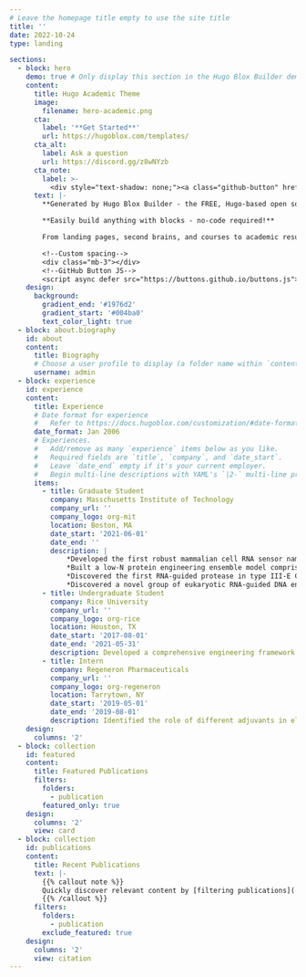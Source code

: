 ```yaml
---
# Leave the homepage title empty to use the site title
title: ''
date: 2022-10-24
type: landing

sections:
  - block: hero
    demo: true # Only display this section in the Hugo Blox Builder demo site
    content:
      title: Hugo Academic Theme
      image:
        filename: hero-academic.png
      cta:
        label: '**Get Started**'
        url: https://hugoblox.com/templates/
      cta_alt:
        label: Ask a question
        url: https://discord.gg/z8wNYzb
      cta_note:
        label: >-
          <div style="text-shadow: none;"><a class="github-button" href="https://github.com/HugoBlox/hugo-blox-builder" data-icon="octicon-star" data-size="large" data-show-count="true" aria-label="Star">Star Hugo Blox Builder</a></div><div style="text-shadow: none;"><a class="github-button" href="https://github.com/HugoBlox/theme-academic-cv" data-icon="octicon-star" data-size="large" data-show-count="true" aria-label="Star">Star the Academic template</a></div>
      text: |-
        **Generated by Hugo Blox Builder - the FREE, Hugo-based open source website builder trusted by 500,000+ sites.**

        **Easily build anything with blocks - no-code required!**

        From landing pages, second brains, and courses to academic resumés, conferences, and tech blogs.

        <!--Custom spacing-->
        <div class="mb-3"></div>
        <!--GitHub Button JS-->
        <script async defer src="https://buttons.github.io/buttons.js"></script>
    design:
      background:
        gradient_end: '#1976d2'
        gradient_start: '#004ba0'
        text_color_light: true
  - block: about.biography
    id: about
    content:
      title: Biography
      # Choose a user profile to display (a folder name within `content/authors/`)
      username: admin
  - block: experience
    id: experience
    content:
      title: Experience
      # Date format for experience
      #   Refer to https://docs.hugoblox.com/customization/#date-format
      date_format: Jan 2006
      # Experiences.
      #   Add/remove as many `experience` items below as you like.
      #   Required fields are `title`, `company`, and `date_start`.
      #   Leave `date_end` empty if it's your current employer.
      #   Begin multi-line descriptions with YAML's `|2-` multi-line prefix.
      items:
        - title: Graduate Student
          company: Masschusetts Institute of Technology
          company_url: ''
          company_logo: org-mit
          location: Boston, MA
          date_start: '2021-06-01'
          date_end: ''
          description: |
              *Developed the first robust mammalian cell RNA sensor named reprogrammable ADAR sensors RADARS) that senses endogenous RNA transcripts down to 13TPM and release arbitrary payload upon ADAR mediated stop codon editing. I demonstrated this technology for cell state-specific apoptosis, molecular recording (lineage tracing with CRE), in vivo detection of tissue markers with live bioluminescence imaging, and RNA gated synthetic mRNA cytokine therapies for RNA immunotherapy in solid tumor.
              *Built a low-N protein engineering ensemble model comprising large protein langue model (ESM) and domain specific expert top layer for rapid evolution of enzymatic function. This model achieved SOTA performance on public DMS datasets. I deployed this model on a novel miniature CRISPR nuclease (PsaCas12f) and rapidly evolved a 10-fold more active enPsaCas12f for in vivo genome editing. Using this model, I evolved a SOTA T7 RNA polymerase that produces mRNA with near zero immunogenicity, BXB1 integrase that are 2-fold more active than wild type, and carbonic anhydrase with 20% increased thermal and PH stability. 
              *Discovered the first RNA-guided protease in type III-E CRISPR systems (Craspase Cas7-11/Csx29/Csx30). This is the first known abortive infection module in bacterial antiviral defense systems that utilize post-translational protein cleavage upon RNA detection. I reprogrammed the system to function as a RNA sensor system in mammalian cell and demonstrated the potential for mammalian cell RNA diagnostic and therapy. 
              *Discovered a novel group of eukaryotic RNA-guided DNA endonucleases (Fanzor). This is the first example of RNA-guided DNA cleavage mechanism in eukaryotes, and demonstrated the powerful evolution of RNA-guided nuclease TnpB’s adaptation into the eukaryotic world as they gradually acquired NLS and introns. Bioinformatic mining revealed more than 3,000 novel clusters in the eukaryotic genomes and serve as a rich resource for future nucleases. 
        - title: Undergraduate Student
          company: Rice University
          company_url: ''
          company_logo: org-rice
          location: Houston, TX
          date_start: '2017-08-01'
          date_end: '2021-05-31'
          description: Developed a comprehensive engineering framework for post-translational protein circuits in mammalian cells based on phosphorylation. By exploiting the natural diversity of kinase, phosphatase, and SH2/SH3 domains, we designed a highly tunable phosphorylation-based protein circuits that allow fast time scale response to extracellular stimuli. We built a biophysical model to characterize each modular protein part for prediction of large design space and deployed the circuit for tuning of T cell activities through sensing cytokines.
        - title: Intern
          company: Regeneron Pharmaceuticals
          company_url: ''
          company_logo: org-regeneron
          location: Tarrytown, NY
          date_start: '2019-05-01'
          date_end: '2019-08-01'
          description: Identified the role of different adjuvants in eliciting immune repones of mice to foreign antigens. Through understanding of molecular differences between adjuvants in terms of germinal centers and plasma cell formation, we formulated the antigen with an optimal adjuvant for enhanced production of therapeutic antibodies for triple negative breast cancer.  
    design:
      columns: '2'
  - block: collection
    id: featured
    content:
      title: Featured Publications
      filters:
        folders:
          - publication
        featured_only: true
    design:
      columns: '2'
      view: card
  - block: collection
    id: publications
    content:
      title: Recent Publications
      text: |-
        {{% callout note %}}
        Quickly discover relevant content by [filtering publications](./publication/).
        {{% /callout %}}
      filters:
        folders:
          - publication
        exclude_featured: true
    design:
      columns: '2'
      view: citation
---
```

